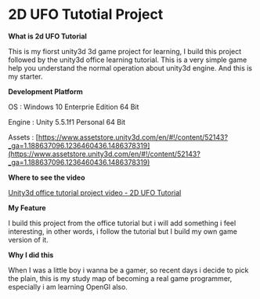# 2D UFO Tutotial Project

__What is 2d UFO Tutorial__

This is my fiorst unity3d 3d game project for learning, I build this project followed by the unity3d office learning tutorial.
This is a very simple game help you understand the normal operation about unity3d engine. And this is my starter.

__Development Platform__

OS : Windows 10 Enterprie Edition 64 Bit

Engine : Unity 5.5.1f1 Personal 64 Bit 

Assets : [https://www.assetstore.unity3d.com/en/#!/content/52143?_ga=1.188637096.1236460436.1486378319](https://www.assetstore.unity3d.com/en/#!/content/52143?_ga=1.188637096.1236460436.1486378319)

__Where to see the video__

[Unity3d office tutorial project video - 2D UFO Tutorial](https://unity3d.com/learn/tutorials/projects/2d-ufo-tutorial)

__My Feature__

I build this project from the office tutorial but i will add something i feel interesting, in other words, i follow the 
tutorial but I build my own game version of it.

__Why I did this__

When I was a little boy i wanna be a gamer, so recent days i decide to pick the plain, this is my study map of
becoming a real game programmer, especially i am learning OpenGl also.